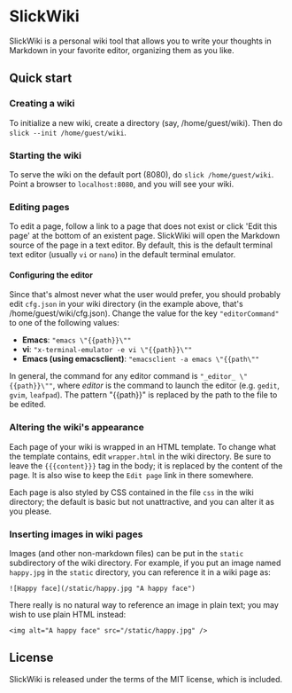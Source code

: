 SlickWiki
======================================================================

SlickWiki is a personal wiki tool that allows you to write your
thoughts in Markdown in your favorite editor, organizing them as you
like.

Quick start
----------------------------------------------------------------------

### Creating a wiki

To initialize a new wiki, create a directory (say, /home/guest/wiki).
Then do `slick --init /home/guest/wiki`.

### Starting the wiki
To serve the wiki on the default port (8080), do `slick
/home/guest/wiki`.  Point a browser to `localhost:8080`, and you will
see your wiki.

### Editing pages

To edit a page, follow a link to a page that does not exist or click
'Edit this page' at the bottom of an existent page.  SlickWiki will
open the Markdown source of the page in a text editor.  By default,
this is the default terminal text editor (usually `vi` or `nano`) in
the default terminal emulator.

#### Configuring the editor

Since that's almost never what the user would prefer, you should
probably edit `cfg.json` in your wiki directory (in the example above,
that's /home/guest/wiki/cfg.json).  Change the value for the key
`"editorCommand"` to one of the following values:

 - **Emacs**: `"emacs \"{{path}}\""`
 - **vi**: `"x-terminal-emulator -e vi \"{{path}}\""`
 - **Emacs (using emacsclient)**: `"emacsclient -a emacs \"{{path\""`
 
In general, the command for any editor command is `"_editor_
\"{{path}}\""`, where _editor_ is the command to launch the editor
(e.g. `gedit`, `gvim`, `leafpad`).  The pattern "{{path}}" is replaced
by the path to the file to be edited.

### Altering the wiki's appearance

Each page of your wiki is wrapped in an HTML template.  To change what
the template contains, edit `wrapper.html` in the wiki directory.  Be
sure to leave the `{{{content}}}` tag in the body; it is replaced by
the content of the page.  It is also wise to keep the `Edit page` link
in there somewhere.

Each page is also styled by CSS contained in the file `css` in the
wiki directory; the default is basic but not unattractive, and you can
alter it as you please.

### Inserting images in wiki pages

Images (and other non-markdown files) can be put in the `static`
subdirectory of the wiki directory.  For example, if you put an image
named `happy.jpg` in the `static` directory, you can reference it in a
wiki page as:

    ![Happy face](/static/happy.jpg "A happy face")
	
There really is no natural way to reference an image in plain text;
you may wish to use plain HTML instead:

    <img alt="A happy face" src="/static/happy.jpg" />

License
----------------------------------------------------------------------

SlickWiki is released under the terms of the MIT license, which is
included.
